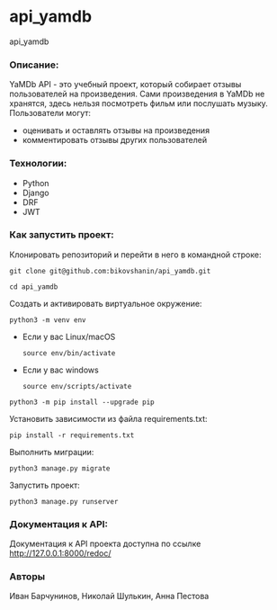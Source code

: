 # api_yamdb
api_yamdb
### Описание:

YaMDb API - это учебный проект, который собирает отзывы пользователей на произведения.
Сами произведения в YaMDb не хранятся, здесь нельзя посмотреть фильм или послушать музыку.
Пользователи могут:
- оценивать и оставлять отзывы на произведения
- комментировать отзывы других пользователей

### Технологии:

- Python
- Django
- DRF
- JWT

### Как запустить проект:

Клонировать репозиторий и перейти в него в командной строке:

```
git clone git@github.com:bikovshanin/api_yamdb.git
```

```
cd api_yamdb
```

Cоздать и активировать виртуальное окружение:

```
python3 -m venv env
```

* Если у вас Linux/macOS

    ```
    source env/bin/activate
    ```

* Если у вас windows

    ```
    source env/scripts/activate
    ```

```
python3 -m pip install --upgrade pip
```

Установить зависимости из файла requirements.txt:

```
pip install -r requirements.txt
```

Выполнить миграции:

```
python3 manage.py migrate
```

Запустить проект:

```
python3 manage.py runserver
```
### Документация к API:

Документация к API проекта доступна по ссылке
http://127.0.0.1:8000/redoc/

### Авторы

Иван Барчунинов, Николай Шулькин, Анна Пестова
